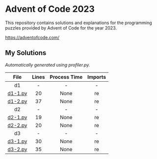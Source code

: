 # Advent of Code 2023

This repository contains solutions and explanations for the programming puzzles provided by Advent of Code for the year 2023.


<https://adventofcode.com/>


## My Solutions
*Automatically generated using profiler.py.*
<!--TABLEBEGIN-->




|File|Lines|Process Time|Imports|
| :---: | :---: | :---: | :---: |
|d1|-|-|-|
|[d1-1.py](d1/d1-1.py)|20|None|re|
|[d1-2.py](d1/d1-2.py)|37|None|re|
|d2|-|-|-|
|[d2-1.py](d2/d2-1.py)|19|None|re|
|[d2-2.py](d2/d2-2.py)|20|None|re|
|d3|-|-|-|
|[d3-1.py](d3/d3-1.py)|30|None|re|
|[d3-2.py](d3/d3-2.py)|35|None|re|
<!--TABLEEND-->
